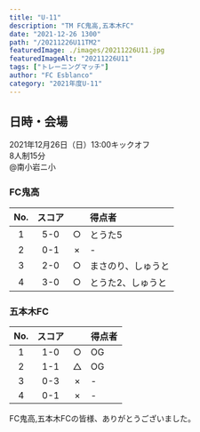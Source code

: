 ```yaml
---
title: "U-11"
description: "TM FC鬼高,五本木FC"
date: "2021-12-26 1300"
path: "/20211226U11TM2"
featuredImage: ./images/20211226U11.jpg
featuredImageAlt: "20211226U11"
tags: ["トレーニングマッチ"]
author: "FC Esblanco"
category: "2021年度U-11"
---
```


## 日時・会場

2021年12月26日（日）13:00キックオフ   
8人制15分   
@南小岩ニ小

### FC鬼高

| No.| スコア |   | 得点者  |
|:--:|:------:|:-:|:--------|
| 1  | 5-0    | ○ |とうた5 |
| 2  | 0-1    | × |- |
| 3  | 2-0    | ○ |まさのり、しゅうと |
| 4  | 3-0    | ○ |とうた2、しゅうと |

### 五本木FC

| No.| スコア |   | 得点者  |
|:--:|:------:|:-:|:--------|
| 1  | 1-0    | ○ |OG|
| 2  | 1-1    | △ |OG|
| 3  | 0-3    | × |- |
| 4  | 0-1    | × |- |


FC鬼高,五本木FCの皆様、ありがとうございました。
